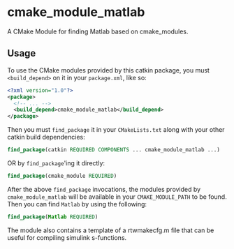 cmake_module_matlab
=============

A CMake Module for finding Matlab based on cmake_modules.

Usage
-----

To use the CMake modules provided by this catkin package, you must `<build_depend>` on it in your `package.xml`, like so:

```xml
<?xml version="1.0"?>
<package>
  <!-- ... -->
  <build_depend>cmake_module_matlab</build_depend>
</package>
```

Then you must `find_package` it in your `CMakeLists.txt` along with your other catkin build dependencies:

```cmake
find_package(catkin REQUIRED COMPONENTS ... cmake_module_matlab ...)
```

OR by `find_package`'ing it directly:

```cmake
find_package(cmake_module REQUIRED)
```

After the above `find_package` invocations, the modules provided by `cmake_module_matlab` will be available in your `CMAKE_MODULE_PATH` to be found. Then you can find `Matlab` by using the following:

```cmake
find_package(Matlab REQUIRED)
```

The module also contains a template of a rtwmakecfg.m file that can be useful for compiling simulink s-functions.